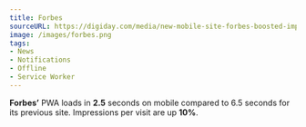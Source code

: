 ```yaml
---
title: Forbes
sourceURL: https://digiday.com/media/new-mobile-site-forbes-boosted-impressions-per-session-10-percent/
image: /images/forbes.png
tags:
- News
- Notifications
- Offline
- Service Worker
---
```


**Forbes’** PWA loads in **2.5** seconds on mobile compared to 6.5 seconds for its previous site. Impressions per visit are up **10%**.
